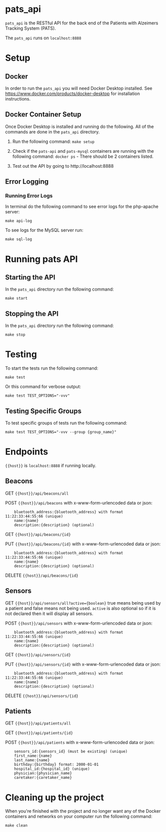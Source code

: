 # pats_api
`pats_api` is the RESTful API for the back end of the Patients with Alzeimers Tracking System (PATS).

The `pats_api` runs on `localhost:8888`

# Setup
## Docker
In order to run the `pats_api` you will need Docker Desktop installed. See https://www.docker.com/products/docker-desktop for installation instructions.

## Docker Container Setup
Once Docker Desktop is installed and running do the following. All of the commands are done in the `pats_api` directory.

1. Run the following command: `make setup`

2. Check if the `pats-api` and `pats-mysql` containers are running with the following command: `docker ps` - There should be 2 containers listed.

3. Test out the API by going to http://localhost:8888

## Error Logging
### Running Error Logs
In terminal do the following command to see error logs for the php-apache server:

`make api-log`

To see logs for the MySQL server run:

`make sql-log`

# Running pats API
## Starting the API
In the `pats_api` directory run the following command: 

`make start`

## Stopping the API
In the `pats_api` directory run the following command: 

`make stop`

# Testing
To start the tests run the following command:

`make test`

Or this command for verbose output:

`make test TEST_OPTIONS="-vvv"`

## Testing Specific Groups
To test specific groups of tests run the following command:

`make test TEST_OPTIONS="-vvv --group {group_name}"`

# Endpoints
`{{host}}` is `localhost:8888` if running locally.

## Beacons
GET `{{host}}/api/beacons/all`

POST `{{host}}/api/beacons` with x-www-form-urlencoded data or json:
```
	bluetooth_address:{bluetooth_address} with format 11:22:33:44:55:66 (unique)
	name:{name}
	description:{description} (optional)
```

GET `{{host}}/api/beacons/{id}`

PUT `{{host}}/api/beacons/{id}` with x-www-form-urlencoded data or json:
```
	bluetooth_address:{bluetooth_address} with format 11:22:33:44:55:66 (unique)
	name:{name}
	description:{description} (optional)
```

DELETE `{{host}}/api/beacons/{id}`

## Sensors
GET `{{host}}/api/sensors/all?active={boolean}` true means being used by a patient and false means not being used. `active` is also optional so if it is not declared then it will display all sensors.

POST `{{host}}/api/sensors` with x-www-form-urlencoded data or json:
```
	bluetooth_address:{bluetooth_address} with format 11:22:33:44:55:66 (unique)
	name:{name}
	description:{description} (optional)
```

GET `{{host}}/api/sensors/{id}`

PUT `{{host}}/api/sensors/{id}` with x-www-form-urlencoded data or json:
```
	bluetooth_address:{bluetooth_address} with format 11:22:33:44:55:66 (unique)
	name:{name}
	description:{description} (optional)
```

DELETE `{{host}}/api/sensors/{id}`

## Patients
GET `{{host}}/api/patients/all`

GET `{{host}}/api/patients/{id}`

POST `{{host}}/api/patients` with x-www-form-urlencoded data or json:
```
	sensors_id:{sensors_id} (must be existing) (unique)
	first_name:{name}
	last_name:{name}
	birthday:{birthday} format: 2000-01-01
	hospital_id:{hospital_id} (unique)
	physician:{physician_name}
	caretaker:{caretaker_name}
```


# Cleaning up the project
When you're finished with the project and no longer want any of the Docker containers and networks on your computer run the following command:

`make clean`